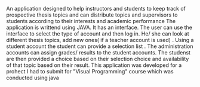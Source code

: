 An application designed to help instructors and students to keep track of prospective thesis topics and can distribute topics and supervisors to students according to their interests and academic performance The application is writtend using JAVA. It has an interface. The user can use the interface to select the type of account and then log in. He/ she can look at different thesis topics, add new ones( if a teacher account is used) . Using a student account the student can provide a selection list . The administration accounts can assign grades/ results to the student accounts. The studenst are then provided a choice based on their selection choice and availability of that topic based on their result. This application was developed for a prohect I had to submit for "Visual Programming" course which was conducted using java
